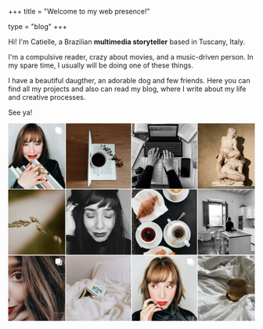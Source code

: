 +++
title = "Welcome to my web presence!"

type = "blog"
+++


Hi! I'm Catielle, a Brazilian **multimedia storyteller** based in Tuscany, Italy. 

I'm a compulsive reader, crazy about movies, and a music-driven person. In my spare time, I usually will be doing one of these things.

I have a beautiful daugther, an adorable dog and few friends. Here you can find all my projects and also can read my blog, where I write about my life and creative processes. 

See ya!

![](/img/catiellebio.jpg)



